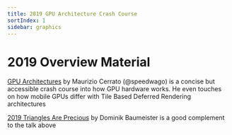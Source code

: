 ```yaml
---
title: 2019 GPU Architecture Crash Course
sortIndex: 1
sidebar: graphics
---
```


# 2019 Overview Material

[GPU Architectures](../assets/resources/2019_cerrato_gpu_arch_talk.pdf) by Maurizio Cerrato (@speedwago) is a concise but accessible crash course into how GPU hardware works. He even touches on how mobile GPUs differ with Tile Based Deferred Rendering architectures

[2019 Triangles Are Precious](../assets/resources/2019_baumeister_triangles_are_precious.pdf) by Dominik Baumeister is a good complement to the talk above
